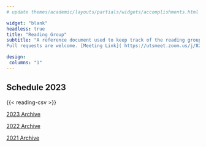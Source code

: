 ```yaml
---
# update themes/academic/layouts/partials/widgets/accomplishments.html to change the design of this page

widget: "blank"
headless: true 
title: "Reading Group"
subtitle: "A reference document used to keep track of the reading group meetings.
Pull requests are welcome. [Meeting Link]( https://utsmeet.zoom.us/j/82259009551?pwd=VGowZGtjQXJXZE4yQU4wVmtZVWhVZz09)"

design:
 columns: "1"
---
```


## Schedule 2023
{{< reading-csv >}}

[2023 Archive](/reading2023)

[2022 Archive](/reading2022)

[2021 Archive](/reading2021)
